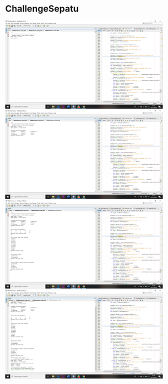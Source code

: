 # ChallengeSepatu
![Alt text](https://github.com/sofiaij/ChallengeSepatu/blob/master/Screenshot%20(45).png)
![Alt text](https://github.com/sofiaij/ChallengeSepatu/blob/master/Screenshot%20(46).png)
![Alt text](https://github.com/sofiaij/ChallengeSepatu/blob/master/Screenshot%20(47).png)
![Alt text](https://github.com/sofiaij/ChallengeSepatu/blob/master/Screenshot%20(48).png)
